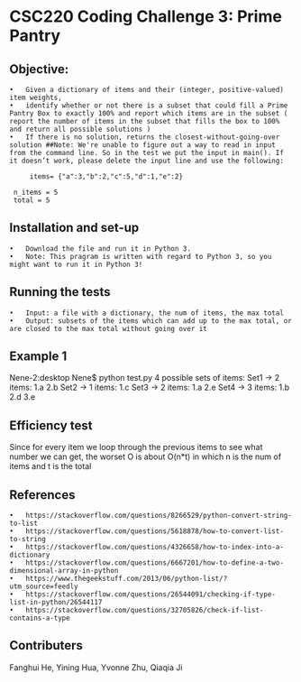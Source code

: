 # CSC220 Coding Challenge 3: Prime Pantry

## Objective:
	•	Given a dictionary of items and their (integer, positive-valued) item weights,
	•	identify whether or not there is a subset that could fill a Prime Pantry Box to exactly 100% and report which items are in the subset ( report the number of items in the subset that fills the box to 100% and return all possible solutions )
	•	If there is no solution, returns the closest-without-going-over solution ##Note: We're unable to figure out a way to read in input from the command line. So in the test we put the input in main(). If it doesn’t work, please delete the input line and use the following:
          
		 items= {"a":3,"b":2,"c":5,"d":1,"e":2}

     n_items = 5
     total = 5

## Installation and set-up
	•	Download the file and run it in Python 3.
	•	Note: This pragram is written with regard to Python 3, so you might want to run it in Python 3!

## Running the tests
	•	Input: a file with a dictionary, the num of items, the max total
	•	Output: subsets of the items which can add up to the max total, or are closed to the max total without going over it

## Example 1
Nene-2:desktop Nene$ python test.py 4 possible sets of items:
Set1 -> 2 items: 1.a 2.b
Set2 -> 1 items: 1.c
Set3 -> 2 items: 1.a 2.e
Set4 -> 3 items: 1.b 2.d 3.e

## Efficiency test
Since for every item we loop through the previous items to see what number we can get, the worset O is about O(n*t) in which n is the num of items and t is the total

## References
	•	https://stackoverflow.com/questions/8266529/python-convert-string-to-list
	•	https://stackoverflow.com/questions/5618878/how-to-convert-list-to-string
	•	https://stackoverflow.com/questions/4326658/how-to-index-into-a-dictionary
	•	https://stackoverflow.com/questions/6667201/how-to-define-a-two-dimensional-array-in-python
	•	https://www.thegeekstuff.com/2013/06/python-list/?utm_source=feedly
	•	https://stackoverflow.com/questions/26544091/checking-if-type-list-in-python/26544117
	•	https://stackoverflow.com/questions/32705826/check-if-list-contains-a-type

## Contributers
Fanghui He, Yining Hua, Yvonne Zhu, Qiaqia Ji
